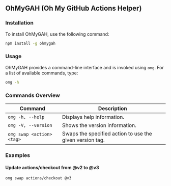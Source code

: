 ## OhMyGAH (Oh My GitHub Actions Helper)

### Installation

To install OhMyGAH, use the following command:

```bash
npm install -g ohmygah
```

### Usage

OhMyGAH provides a command-line interface and is invoked using `omg`. For a list of available commands, type:

```bash
omg -h
```

### Commands Overview

| Command                  | Description                                   |
|--------------------------|-----------------------------------------------|
| `omg -h, --help`         | Displays help information.                   |
| `omg -V, --version`      | Shows the version information.               |
| `omg swap <action> <tag>`| Swaps the specified action to use the given version tag. |

### Examples

#### Update actions/checkout from @v2 to @v3
```bash
omg swap actions/checkout @v3
```